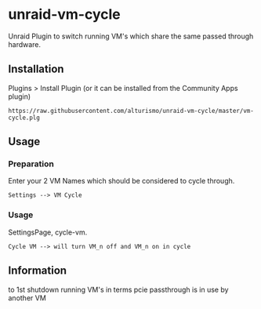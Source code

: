 # unraid-vm-cycle
Unraid Plugin to switch running VM's which share the same passed through hardware.


## Installation
Plugins > Install Plugin (or it can be installed from the Community Apps plugin)
```
https://raw.githubusercontent.com/alturismo/unraid-vm-cycle/master/vm-cycle.plg
```

## Usage

### Preparation
Enter your 2 VM Names which should be considered to cycle through.
```
Settings --> VM Cycle
```

### Usage
SettingsPage, cycle-vm.
```
Cycle VM --> will turn VM_n off and VM_n on in cycle
```

## Information
to 1st shutdown running VM's in terms pcie passthrough is in use by another VM
